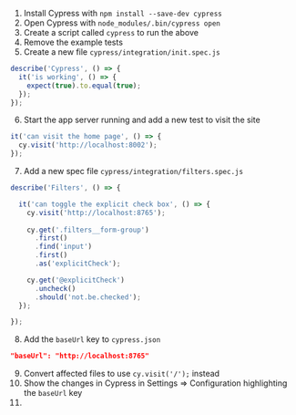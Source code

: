 1. Install Cypress with `npm install --save-dev cypress`
2. Open Cypress with `node_modules/.bin/cypress open`
3. Create a script called `cypress` to run the above
4. Remove the example tests
5. Create a new file `cypress/integration/init.spec.js`

```js
describe('Cypress', () => {
  it('is working', () => {
    expect(true).to.equal(true);
  });
});
```

6. Start the app server running and add a new test to visit the site

```js
it('can visit the home page', () => {
  cy.visit('http://localhost:8002');
});
```

7. Add a new spec file `cypress/integration/filters.spec.js`

```js
describe('Filters', () => {

  it('can toggle the explicit check box', () => {
    cy.visit('http://localhost:8765');
    
    cy.get('.filters__form-group')
      .first()
      .find('input')
      .first()
      .as('explicitCheck');

    cy.get('@explicitCheck')
      .uncheck()
      .should('not.be.checked');
  });

});
```

8. Add the `baseUrl` key to `cypress.json`

```json
"baseUrl": "http://localhost:8765"
```

9. Convert affected files to use `cy.visit('/');` instead
10. Show the changes in Cypress in Settings => Configuration highlighting the `baseUrl` key
11. 
